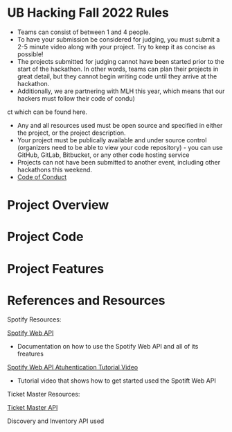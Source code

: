 # UB Hacking Fall 2022 Rules 
- Teams can consist of between 1 and 4 people.
- To have your submission be considered for judging, you must submit a 2-5 minute video along with your project. Try to keep it as concise as possible!
- The projects submitted for judging cannot have been started prior to the start of the hackathon. In other words, teams can plan their projects in great detail, but they cannot begin writing code until they arrive at the hackathon.
- Additionally, we are partnering with MLH this year, which means that our hackers must follow their code of condu)

ct which can be found here.
- Any and all resources used must be open source and specified in either the project, or the project description.
- Your project must be publically available and under source control (organizers need to be able to view your code repository) -  you can use GitHub, GitLab, Bitbucket, or any other code hosting service
- Projects can not have been submitted to another event, including other hackathons this weekend.
- [Code of Conduct](https://drive.google.com/file/d/1RH_TtRu6EOHSbOoiSj2h1Q4jswtVILzE/view)

# Project Overview 

# Project Code 

# Project Features 


# References and Resources

Spotify Resources: 

[Spotify Web API](https://developer.spotify.com/documentation/web-api/) 
* Documentation on how to use the Spotify Web API and all of its freatures

[Spotify Web API Atuhentication Tutorial Video](https://www.youtube.com/watch?v=1vR3m0HupGI) 
* Tutorial video that shows how to get started used the Spotift Web API


Ticket Master Resources: 

[Ticket Master API](https://developer.ticketmaster.com/products-and-docs/apis/getting-started/)

Discovery and Inventory API used
